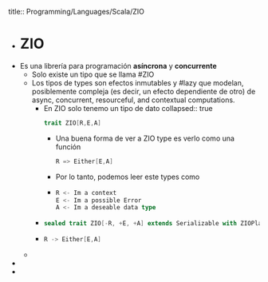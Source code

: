 title:: Programming/Languages/Scala/ZIO

- # ZIO
- Es una librería para programación **asíncrona** y **concurrente**
	- Solo existe un tipo que se llama #ZIO
	- Los tipos de types  son efectos inmutables y #lazy que modelan, posiblemente compleja (es decir, un efecto dependiente de otro) de async, concurrent, resourceful, and contextual computations.
		- En ZIO solo tenemo un tipo de dato 
		  collapsed:: true
		  ```scala
		  trait ZIO[R,E,A]
		  ```
			- Una buena forma de ver a ZIO type es verlo como una función
			  ```scala
			  R => Either[E,A]
			  ```
			- Por lo tanto, podemos leer este types como
			- ```scala
			  R <- Im a context
			  E <- Im a possible Error
			  A <- Im a deseable data type
			  ```
		- ```scala
		  sealed trait ZIO[-R, +E, +A] extends Serializable with ZIOPlatformSpecific[R, E, A] with ZIOVersionSpecific[R, E, A]
		  ```
		- ```scala
		  R -> Either[E,A]
		  ```
	-
-
-